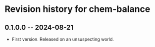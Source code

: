 # Revision history for chem-balance

## 0.1.0.0 -- 2024-08-21

* First version. Released on an unsuspecting world.
